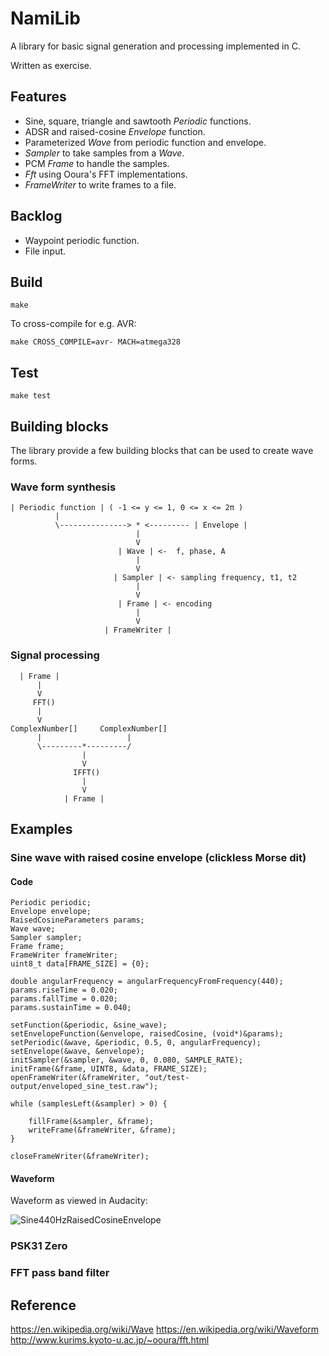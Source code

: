 NamiLib
=======

A library for basic signal generation and processing implemented in C.

Written as exercise.

Features
--------

* Sine, square, triangle and sawtooth _Periodic_ functions.
* ADSR and raised-cosine _Envelope_ function.
* Parameterized _Wave_ from periodic function and envelope.
* _Sampler_ to take samples from a _Wave_.
* PCM _Frame_ to handle the samples.
* _Fft_ using Ooura's FFT implementations.
* _FrameWriter_ to write frames to a file.

Backlog
-------

* Waypoint periodic function.
* File input.

Build
-----

    make

To cross-compile for e.g. AVR:

    make CROSS_COMPILE=avr- MACH=atmega328

Test
----

    make test

Building blocks
---------------

The library provide a few building blocks that can be used to create wave forms.

### Wave form synthesis

    | Periodic function | ( -1 <= y <= 1, 0 <= x <= 2π )
              |
              \---------------> * <--------- | Envelope |
                                |
                                V
                            | Wave | <-  f, phase, A
                                |
                                V
                           | Sampler | <- sampling frequency, t1, t2 
                                |
                                V
                            | Frame | <- encoding
                                |
                                V
                         | FrameWriter |

### Signal processing

      | Frame |
          |
          V
         FFT()
          |
          V
    ComplexNumber[]     ComplexNumber[]
          |                   |
          \---------*---------/
                    |
                    V
                  IFFT()
                    |
                    V
                | Frame |

Examples
--------

### Sine wave with raised cosine envelope (clickless Morse dit)

#### Code

    Periodic periodic;
    Envelope envelope;
    RaisedCosineParameters params;
    Wave wave;
    Sampler sampler;
    Frame frame;
    FrameWriter frameWriter;
    uint8_t data[FRAME_SIZE] = {0};

    double angularFrequency = angularFrequencyFromFrequency(440);
    params.riseTime = 0.020;
    params.fallTime = 0.020;
    params.sustainTime = 0.040;

    setFunction(&periodic, &sine_wave);
    setEnvelopeFunction(&envelope, raisedCosine, (void*)&params);
    setPeriodic(&wave, &periodic, 0.5, 0, angularFrequency);
    setEnvelope(&wave, &envelope);
    initSampler(&sampler, &wave, 0, 0.080, SAMPLE_RATE);
    initFrame(&frame, UINT8, &data, FRAME_SIZE);
    openFrameWriter(&frameWriter, "out/test-output/enveloped_sine_test.raw");

    while (samplesLeft(&sampler) > 0) {

        fillFrame(&sampler, &frame);
        writeFrame(&frameWriter, &frame);
    }

    closeFrameWriter(&frameWriter);

#### Waveform

Waveform as viewed in Audacity:

![Sine440HzRaisedCosineEnvelope](https://github.com/daijo/NamiLib/raw/master/examples/sine_440Hz_raised_cosine_envelope.png)

### PSK31 Zero


### FFT pass band filter

Reference
---------
<https://en.wikipedia.org/wiki/Wave>
<https://en.wikipedia.org/wiki/Waveform>
<http://www.kurims.kyoto-u.ac.jp/~ooura/fft.html>
